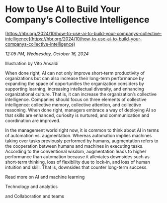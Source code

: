 # How to Use AI to Build Your Company’s Collective Intelligence

[https://hbr.org/2024/10/how-to-use-ai-to-build-your-companys-collective-intelligence](https://hbr.org/2024/10/how-to-use-ai-to-build-your-companys-collective-intelligence)

*12:05 PM, Wednesday, October 16, 2024*

Illustration by Vito Ansaldi

When done right, AI can not only improve short-term productivity of organizations but can also increase their long-term performance by expanding the space of opportunities the organization considers by supporting learning, increasing intellectual diversity, and enhancing organizational culture. That is, it can increase the organization’s collective intelligence. Companies should focus on three elements of collective intelligence: collective memory, collective attention, and collective reasoning. When done right, managers embrace a way of deploying AI so that skills are enhanced, curiosity is nurtured, and communication and coordination are improved.

In the management world right now, it is common to think about AI in terms of automation vs. augmentation. Whereas automation implies machines taking over tasks previously performed by humans, augmentation refers to the cooperation between humans and machines in executing tasks. According to the conventional wisdom, augmentation leads to higher performance than automation because it alleviates downsides such as short-term thinking, loss of flexibility due to lock-in, and loss of human intuition and skill. That is, downsides that counter long-term success.

Read more on AI and machine learning

Technology and analytics

and Collaboration and teams

